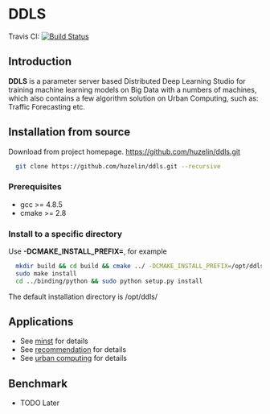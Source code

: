 # DDLS

Travis CI: [![Build Status](https://travis-ci.org/huzelin/ddls.svg?branch=master)](https://travis-ci.org/huzelin/ddls)

## Introduction
**DDLS** is a parameter server based Distributed Deep Learning Studio for training machine learning models on Big Data with a numbers of machines, which also contains a few algorithm solution on Urban Computing, such as: Traffic Forecasting etc.

## Installation from source

Download from project homepage. https://github.com/huzelin/ddls.git

```bash
  git clone https://github.com/huzelin/ddls.git --recursive
```

### Prerequisites

   * gcc >= 4.8.5
   * cmake >= 2.8

### Install to a specific directory

Use **-DCMAKE\_INSTALL\_PREFIX=**, for example

```bash
  mkdir build && cd build && cmake ../ -DCMAKE_INSTALL_PREFIX=/opt/ddls/ && make
  sudo make install
  cd ../binding/python && sudo python setup.py install
```

The default installation directory is /opt/ddls/

## Applications

  * See [minst](application/minst) for details
  * See [recommendation](application/recommendation) for details
  * See [urban computing](application/urban_computing) for details

## Benchmark

  * TODO Later


